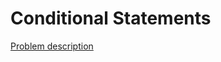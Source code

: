 # Conditional Statements

[Problem description](https://www.hackerrank.com/challenges/c-tutorial-conditional-if-else)
